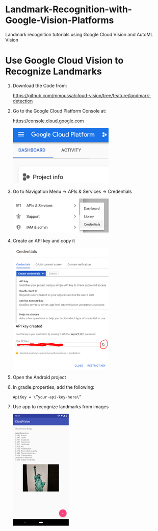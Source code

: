 # Landmark-Recognition-with-Google-Vision-Platforms
Landmark recognition tutorials using Google Cloud Vision and AutoML Vision

# Use Google Cloud Vision to Recognize Landmarks
1. Download the Code from:

   https://github.com/mmoussa/cloud-vision/tree/feature/landmark-detection

2. Go to the Google Cloud Platform Console at:

   https://console.cloud.google.com
   
   <img src="https://github.com/mmoussa/Landmark-Recognition-with-Google-Vision-Platforms/blob/master/images/cloud-vision-tutorial/1.PNG" width=300>
   
3. Go to Navigation Menu -> APIs & Services -> Credentials

   <img src="https://github.com/mmoussa/Landmark-Recognition-with-Google-Vision-Platforms/blob/master/images/cloud-vision-tutorial/2.PNG" width=300>
   
4. Create an API key and copy it

   <img src="https://github.com/mmoussa/Landmark-Recognition-with-Google-Vision-Platforms/blob/master/images/cloud-vision-tutorial/3.PNG" width=300>
   
   <img src="https://github.com/mmoussa/Landmark-Recognition-with-Google-Vision-Platforms/blob/master/images/cloud-vision-tutorial/4.PNG" width=300>
   
5. Open the Android project
6. In gradle.properties, add the following:

   ```
   ApiKey = \”your-api-key-here\”
   ```
7. Use app to recognize landmarks from images

   <img src="https://github.com/mmoussa/Landmark-Recognition-with-Google-Vision-Platforms/blob/master/images/cloud-vision-tutorial/scr.jpg" width=175>
